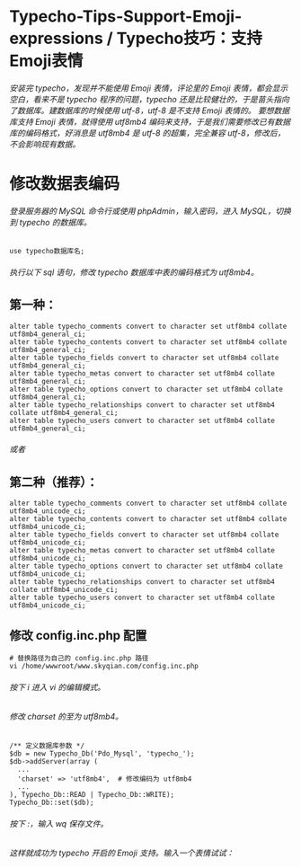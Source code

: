 # Typecho-Tips-Support-Emoji-expressions / Typecho技巧：支持Emoji表情
###### 安装完 typecho，发现并不能使用 Emoji 表情，评论里的 Emoji 表情，都会显示空白，看来不是 typecho 程序的问题，typecho 还是比较健壮的，于是苗头指向了数据库。建数据库的时候使用 utf-8，utf-8 是不支持 Emoji 表情的。  要想数据库支持 Emoji 表情，就得使用 utf8mb4 编码来支持，于是我们需要修改已有数据库的编码格式，好消息是 utf8mb4 是 utf-8 的超集，完全兼容 utf-8，修改后，不会影响现有数据。

# 修改数据表编码

###### 登录服务器的 MySQL 命令行或使用 phpAdmin，输入密码，进入 MySQL，切换到 typecho 的数据库。



    use typecho数据库名;
    
###### 执行以下 sql 语句，修改 typecho 数据库中表的编码格式为 utf8mb4。

## 第一种：

    alter table typecho_comments convert to character set utf8mb4 collate utf8mb4_general_ci;
    alter table typecho_contents convert to character set utf8mb4 collate utf8mb4_general_ci;
    alter table typecho_fields convert to character set utf8mb4 collate utf8mb4_general_ci;
    alter table typecho_metas convert to character set utf8mb4 collate utf8mb4_general_ci;
    alter table typecho_options convert to character set utf8mb4 collate utf8mb4_general_ci;
    alter table typecho_relationships convert to character set utf8mb4 collate utf8mb4_general_ci;
    alter table typecho_users convert to character set utf8mb4 collate utf8mb4_general_ci;
    
###### 或者

## 第二种（推荐）：



    alter table typecho_comments convert to character set utf8mb4 collate utf8mb4_unicode_ci;
    alter table typecho_contents convert to character set utf8mb4 collate utf8mb4_unicode_ci;
    alter table typecho_fields convert to character set utf8mb4 collate utf8mb4_unicode_ci;
    alter table typecho_metas convert to character set utf8mb4 collate utf8mb4_unicode_ci;
    alter table typecho_options convert to character set utf8mb4 collate utf8mb4_unicode_ci;
    alter table typecho_relationships convert to character set utf8mb4 collate utf8mb4_unicode_ci;
    alter table typecho_users convert to character set utf8mb4 collate utf8mb4_unicode_ci;
    
## 修改 config.inc.php 配置

    # 替换路径为自己的 config.inc.php 路径
    vi /home/wwwroot/www.skyqian.com/config.inc.php
    
###### 按下 i 进入 vi 的编辑模式。

###### 修改 charset 的至为 utf8mb4。

    /** 定义数据库参数 */
    $db = new Typecho_Db('Pdo_Mysql', 'typecho_');
    $db->addServer(array (
      ...
      'charset' => 'utf8mb4',  # 修改编码为 utf8mb4
      ...
    ), Typecho_Db::READ | Typecho_Db::WRITE);
    Typecho_Db::set($db);
    
###### 按下 :，输入 wq 保存文件。

###### 这样就成功为 typecho 开启的 Emoji 支持。输入一个表情试试：
